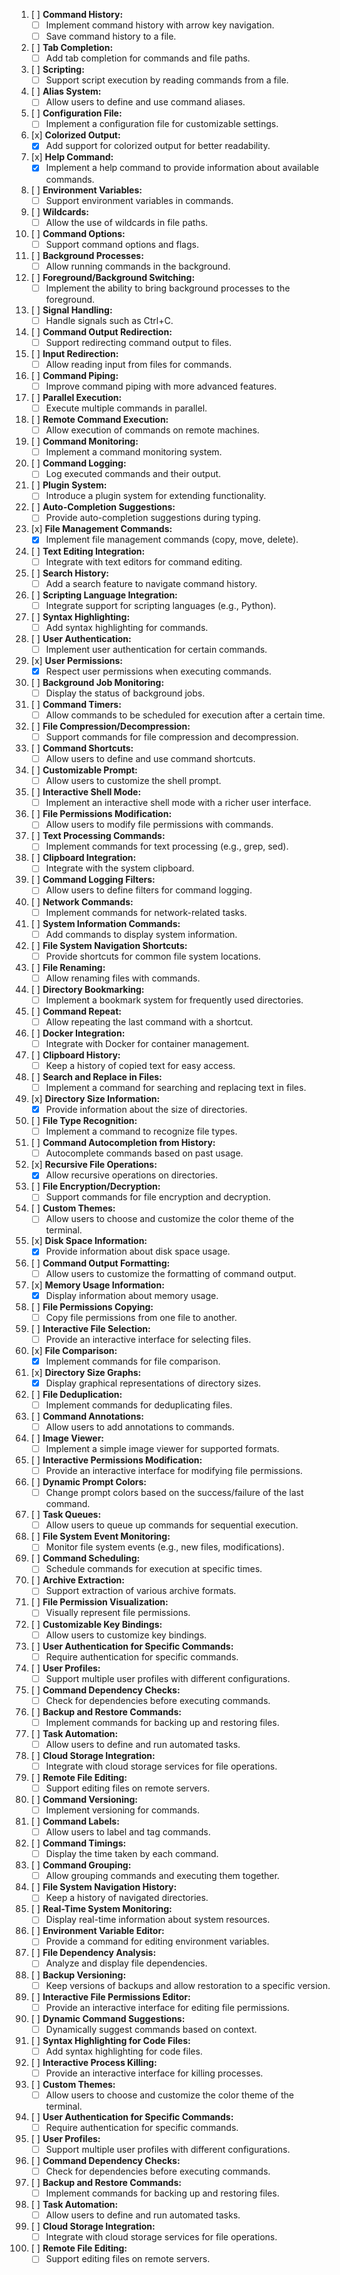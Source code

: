 1. [ ] **Command History:**
   - [ ] Implement command history with arrow key navigation.
   - [ ] Save command history to a file.

2. [ ] **Tab Completion:**
   - [ ] Add tab completion for commands and file paths.

3. [ ] **Scripting:**
   - [ ] Support script execution by reading commands from a file.

4. [ ] **Alias System:**
   - [ ] Allow users to define and use command aliases.

5. [ ] **Configuration File:**
   - [ ] Implement a configuration file for customizable settings.

6. [x] **Colorized Output:**
   - [x] Add support for colorized output for better readability.

7. [x] **Help Command:**
   - [x] Implement a help command to provide information about available commands.

8. [ ] **Environment Variables:**
   - [ ] Support environment variables in commands.

9. [ ] **Wildcards:**
   - [ ] Allow the use of wildcards in file paths.

10. [ ] **Command Options:**
    - [ ] Support command options and flags.

11. [ ] **Background Processes:**
    - [ ] Allow running commands in the background.

12. [ ] **Foreground/Background Switching:**
    - [ ] Implement the ability to bring background processes to the foreground.

13. [ ] **Signal Handling:**
    - [ ] Handle signals such as Ctrl+C.

14. [ ] **Command Output Redirection:**
    - [ ] Support redirecting command output to files.

15. [ ] **Input Redirection:**
    - [ ] Allow reading input from files for commands.

16. [ ] **Command Piping:**
    - [ ] Improve command piping with more advanced features.

17. [ ] **Parallel Execution:**
    - [ ] Execute multiple commands in parallel.

18. [ ] **Remote Command Execution:**
    - [ ] Allow execution of commands on remote machines.

19. [ ] **Command Monitoring:**
    - [ ] Implement a command monitoring system.

20. [ ] **Command Logging:**
    - [ ] Log executed commands and their output.

21. [ ] **Plugin System:**
    - [ ] Introduce a plugin system for extending functionality.

22. [ ] **Auto-Completion Suggestions:**
    - [ ] Provide auto-completion suggestions during typing.

23. [x] **File Management Commands:**
    - [x] Implement file management commands (copy, move, delete).

24. [ ] **Text Editing Integration:**
    - [ ] Integrate with text editors for command editing.

25. [ ] **Search History:**
    - [ ] Add a search feature to navigate command history.

26. [ ] **Scripting Language Integration:**
    - [ ] Integrate support for scripting languages (e.g., Python).

27. [ ] **Syntax Highlighting:**
    - [ ] Add syntax highlighting for commands.

28. [ ] **User Authentication:**
    - [ ] Implement user authentication for certain commands.

29. [x] **User Permissions:**
    - [x] Respect user permissions when executing commands.

30. [ ] **Background Job Monitoring:**
    - [ ] Display the status of background jobs.

31. [ ] **Command Timers:**
    - [ ] Allow commands to be scheduled for execution after a certain time.

32. [ ] **File Compression/Decompression:**
    - [ ] Support commands for file compression and decompression.

33. [ ] **Command Shortcuts:**
    - [ ] Allow users to define and use command shortcuts.

34. [ ] **Customizable Prompt:**
    - [ ] Allow users to customize the shell prompt.

35. [ ] **Interactive Shell Mode:**
    - [ ] Implement an interactive shell mode with a richer user interface.

36. [ ] **File Permissions Modification:**
    - [ ] Allow users to modify file permissions with commands.

37. [ ] **Text Processing Commands:**
    - [ ] Implement commands for text processing (e.g., grep, sed).

38. [ ] **Clipboard Integration:**
    - [ ] Integrate with the system clipboard.

39. [ ] **Command Logging Filters:**
    - [ ] Allow users to define filters for command logging.

40. [ ] **Network Commands:**
    - [ ] Implement commands for network-related tasks.

41. [ ] **System Information Commands:**
    - [ ] Add commands to display system information.

42. [ ] **File System Navigation Shortcuts:**
    - [ ] Provide shortcuts for common file system locations.

43. [ ] **File Renaming:**
    - [ ] Allow renaming files with commands.

44. [ ] **Directory Bookmarking:**
    - [ ] Implement a bookmark system for frequently used directories.

45. [ ] **Command Repeat:**
    - [ ] Allow repeating the last command with a shortcut.

46. [ ] **Docker Integration:**
    - [ ] Integrate with Docker for container management.

47. [ ] **Clipboard History:**
    - [ ] Keep a history of copied text for easy access.

48. [ ] **Search and Replace in Files:**
    - [ ] Implement a command for searching and replacing text in files.

49. [x] **Directory Size Information:**
    - [x] Provide information about the size of directories.

50. [ ] **File Type Recognition:**
    - [ ] Implement a command to recognize file types.

51. [ ] **Command Autocompletion from History:**
    - [ ] Autocomplete commands based on past usage.

52. [x] **Recursive File Operations:**
    - [x] Allow recursive operations on directories.

53. [ ] **File Encryption/Decryption:**
    - [ ] Support commands for file encryption and decryption.

54. [ ] **Custom Themes:**
    - [ ] Allow users to choose and customize the color theme of the terminal.

55. [x] **Disk Space Information:**
    - [x] Provide information about disk space usage.

56. [ ] **Command Output Formatting:**
    - [ ] Allow users to customize the formatting of command output.

57. [x] **Memory Usage Information:**
    - [x] Display information about memory usage.

58. [ ] **File Permissions Copying:**
    - [ ] Copy file permissions from one file to another.

59. [ ] **Interactive File Selection:**
    - [ ] Provide an interactive interface for selecting files.

60. [x] **File Comparison:**
    - [x] Implement commands for file comparison.

61. [x] **Directory Size Graphs:**
    - [x] Display graphical representations of directory sizes.

62. [ ] **File Deduplication:**
    - [ ] Implement commands for deduplicating files.

63. [ ] **Command Annotations:**
    - [ ] Allow users to add annotations to commands.

64. [ ] **Image Viewer:**
    - [ ] Implement a simple image viewer for supported formats.

65. [ ] **Interactive Permissions Modification:**
    - [ ] Provide an interactive interface for modifying file permissions.

66. [ ] **Dynamic Prompt Colors:**
    - [ ] Change prompt colors based on the success/failure of the last command.

67. [ ] **Task Queues:**
    - [ ] Allow users to queue up commands for sequential execution.

68. [ ] **File System Event Monitoring:**
    - [ ] Monitor file system events (e.g., new files, modifications).

69. [ ] **Command Scheduling:**
    - [ ] Schedule commands for execution at specific times.

70. [ ] **Archive Extraction:**
    - [ ] Support extraction of various archive formats.

71. [ ] **File Permission Visualization:**
    - [ ] Visually represent file permissions.

72. [ ] **Customizable Key Bindings:**
    - [ ] Allow users to customize key bindings.

73. [ ] **User Authentication for Specific Commands:**
    - [ ] Require authentication for specific commands.

74. [ ] **User Profiles:**
    - [ ] Support multiple user profiles with different configurations.

75. [ ] **Command Dependency Checks:**
    - [ ] Check for dependencies before executing commands.

76. [ ] **Backup and Restore Commands:**
    - [ ] Implement commands for backing up and restoring files.

77. [ ] **Task Automation:**
    - [ ] Allow users to define and run automated tasks.

78. [ ] **Cloud Storage Integration:**
    - [ ] Integrate with cloud storage services for file operations.

79. [ ] **Remote File Editing:**
    - [ ] Support editing files on remote servers.

80. [ ] **Command Versioning:**
    - [ ] Implement versioning for commands.

81. [ ] **Command Labels:**
    - [ ] Allow users to label and tag commands.

82. [ ] **Command Timings:**
    - [ ] Display the time taken by each command.

83. [ ] **Command Grouping:**
    - [ ] Allow grouping commands and executing them together.

84. [ ] **File System Navigation History:**
    - [ ] Keep a history of navigated directories.

85. [ ] **Real-Time System Monitoring:**
    - [ ] Display real-time information about system resources.

86. [ ] **Environment Variable Editor:**
    - [ ] Provide a command for editing environment variables.

87. [ ] **File Dependency Analysis:**
    - [ ] Analyze and display file dependencies.

88. [ ] **Backup Versioning:**
    - [ ] Keep versions of backups and allow restoration to a specific version.

89. [ ] **Interactive File Permissions Editor:**
    - [ ] Provide an interactive interface for editing file permissions.

90. [ ] **Dynamic Command Suggestions:**
    - [ ] Dynamically suggest commands based on context.

91. [ ] **Syntax Highlighting for Code Files:**
    - [ ] Add syntax highlighting for code files.

92. [ ] **Interactive Process Killing:**
    - [ ] Provide an interactive interface for killing processes.

93. [ ] **Custom Themes:**
    - [ ] Allow users to choose and customize the color theme of the terminal.

94. [ ] **User Authentication for Specific Commands:**
    - [ ] Require authentication for specific commands.

95. [ ] **User Profiles:**
    - [ ] Support multiple user profiles with different configurations.

96. [ ] **Command Dependency Checks:**
    - [ ] Check for dependencies before executing commands.

97. [ ] **Backup and Restore Commands:**
    - [ ] Implement commands for backing up and restoring files.

98. [ ] **Task Automation:**
    - [ ] Allow users to define and run automated tasks.

99. [ ] **Cloud Storage Integration:**
    - [ ] Integrate with cloud storage services for file operations.

100. [ ] **Remote File Editing:**
     - [ ] Support editing files on remote servers.
